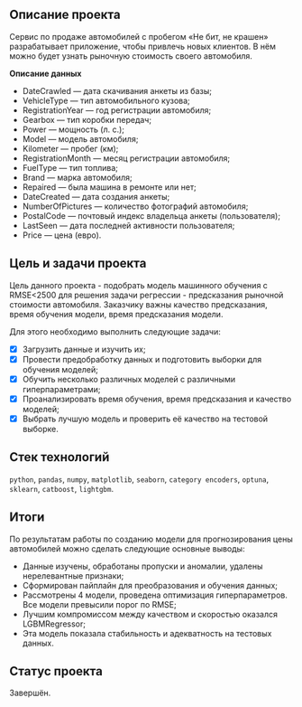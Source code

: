 ## Описание проекта

Сервис по продаже автомобилей с пробегом «Не бит, не крашен» разрабатывает приложение, чтобы привлечь новых клиентов. 
В нём можно будет узнать рыночную стоимость своего автомобиля. 

**Описание данных**

- DateCrawled — дата скачивания анкеты из базы;
- VehicleType — тип автомобильного кузова;
- RegistrationYear — год регистрации автомобиля;
- Gearbox — тип коробки передач;
- Power — мощность (л. с.);
- Model — модель автомобиля;
- Kilometer — пробег (км);
- RegistrationMonth — месяц регистрации автомобиля;
- FuelType — тип топлива;
- Brand — марка автомобиля;
- Repaired — была машина в ремонте или нет;
- DateCreated — дата создания анкеты;
- NumberOfPictures — количество фотографий автомобиля;
- PostalCode — почтовый индекс владельца анкеты (пользователя);
- LastSeen — дата последней активности пользователя;
- Price — цена (евро).

## Цель и задачи проекта

Цель данного проекта - подобрать модель машинного обучения с RMSE<2500 для решения задачи регрессии - предсказания рыночной стоимости автомобиля.
Заказчику важны качество предсказания, время обучения модели, время предсказания модели.

Для этого необходимо выполнить следующие задачи:

- [x] Загрузить данные и изучить их;
- [x] Провести предобработку данных и подготовить выборки для обучения моделей;
- [x] Обучить несколько различных моделей с различными гиперпараметрами;
- [x] Проанализировать время обучения, время предсказания и качество моделей;
- [x] Выбрать лучшую модель и проверить её качество на тестовой выборке.

## Стек технологий

`python`, `pandas`, `numpy`, `matplotlib`, `seaborn`, `category encoders`, `optuna`, `sklearn`, `catboost`, `lightgbm`.

## Итоги

По результатам работы по созданию модели для прогнозирования цены автомобилей можно сделать следующие основные выводы:

- Данные изучены, обработаны пропуски и аномалии, удалены нерелевантные признаки;
- Сформирован пайплайн для преобразования и обучения данных;
- Рассмотрены 4 модели, проведена оптимизация гиперпараметров. Все модели превысили порог по RMSE;
- Лучшим компромиссом между качеством и скоростью оказался LGBMRegressor;
- Эта модель показала стабильность и адекватность на тестовых данных.

## Статус проекта

Завершён.